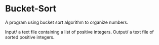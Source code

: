 # Bucket-Sort
A program using bucket sort algorithm to organize numbers. 

Input/ a text file containing a list of positive integers.
Output/ a text file of sorted positive integers.
